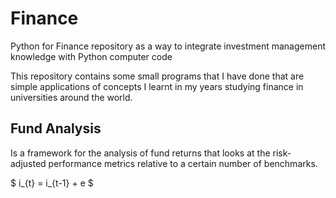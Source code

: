 # Finance
Python for Finance repository as a way to integrate investment management knowledge with Python computer code

This repository contains some small programs that I have done that are simple applications of concepts I learnt in my years 
studying finance in universities around the world.

## Fund Analysis
Is a framework for the analysis of fund returns that looks at the risk-adjusted performance metrics relative to a certain number of benchmarks.

$ i_{t} = i_{t-1} + e $
